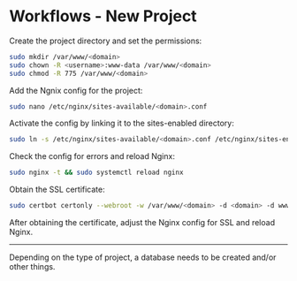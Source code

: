 # Workflows - New Project

Create the project directory and set the permissions:

```bash
sudo mkdir /var/www/<domain>
sudo chown -R <username>:www-data /var/www/<domain>
sudo chmod -R 775 /var/www/<domain>
```

Add the Ngnix config for the project:

```bash
sudo nano /etc/nginx/sites-available/<domain>.conf
```

Activate the config by linking it to the sites-enabled directory:

```bash
sudo ln -s /etc/nginx/sites-available/<domain>.conf /etc/nginx/sites-enabled
```

Check the config for errors and reload Nginx:

```bash
sudo nginx -t && sudo systemctl reload nginx
```

Obtain the SSL certificate:

```bash
sudo certbot certonly --webroot -w /var/www/<domain> -d <domain> -d www.<domain> --email <email> -n --agree-tos
```

After obtaining the certificate, adjust the Nginx config for SSL and reload Nginx.

---

Depending on the type of project, a database needs to be created and/or other things.
